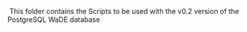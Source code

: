 ﻿
﻿
﻿This folder contains the Scripts to be used with the v0.2 version of the PostgreSQL WaDE database

